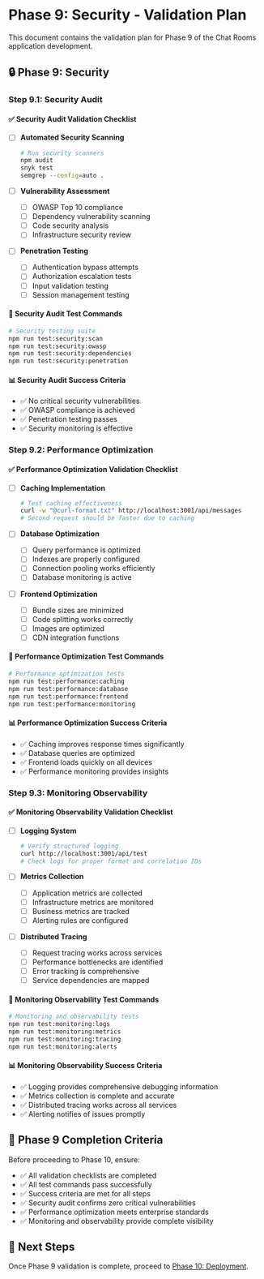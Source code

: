 # Phase 9: Security - Validation Plan

This document contains the validation plan for Phase 9 of the Chat Rooms application development.

## 🔒 Phase 9: Security

### Step 9.1: Security Audit

#### ✅ Security Audit Validation Checklist

- [ ] **Automated Security Scanning**

  ```bash
  # Run security scanners
  npm audit
  snyk test
  semgrep --config=auto .
  ```

- [ ] **Vulnerability Assessment**
  - [ ] OWASP Top 10 compliance
  - [ ] Dependency vulnerability scanning
  - [ ] Code security analysis
  - [ ] Infrastructure security review

- [ ] **Penetration Testing**
  - [ ] Authentication bypass attempts
  - [ ] Authorization escalation tests
  - [ ] Input validation testing
  - [ ] Session management testing

#### 🧪 Security Audit Test Commands

```bash
# Security testing suite
npm run test:security:scan
npm run test:security:owasp
npm run test:security:dependencies
npm run test:security:penetration
```

#### 📊 Security Audit Success Criteria

- ✅ No critical security vulnerabilities
- ✅ OWASP compliance is achieved
- ✅ Penetration testing passes
- ✅ Security monitoring is effective

### Step 9.2: Performance Optimization

#### ✅ Performance Optimization Validation Checklist

- [ ] **Caching Implementation**

  ```bash
  # Test caching effectiveness
  curl -w "@curl-format.txt" http://localhost:3001/api/messages
  # Second request should be faster due to caching
  ```

- [ ] **Database Optimization**
  - [ ] Query performance is optimized
  - [ ] Indexes are properly configured
  - [ ] Connection pooling works efficiently
  - [ ] Database monitoring is active

- [ ] **Frontend Optimization**
  - [ ] Bundle sizes are minimized
  - [ ] Code splitting works correctly
  - [ ] Images are optimized
  - [ ] CDN integration functions

#### 🧪 Performance Optimization Test Commands

```bash
# Performance optimization tests
npm run test:performance:caching
npm run test:performance:database
npm run test:performance:frontend
npm run test:performance:monitoring
```

#### 📊 Performance Optimization Success Criteria

- ✅ Caching improves response times significantly
- ✅ Database queries are optimized
- ✅ Frontend loads quickly on all devices
- ✅ Performance monitoring provides insights

### Step 9.3: Monitoring Observability

#### ✅ Monitoring Observability Validation Checklist

- [ ] **Logging System**

  ```bash
  # Verify structured logging
  curl http://localhost:3001/api/test
  # Check logs for proper format and correlation IDs
  ```

- [ ] **Metrics Collection**
  - [ ] Application metrics are collected
  - [ ] Infrastructure metrics are monitored
  - [ ] Business metrics are tracked
  - [ ] Alerting rules are configured

- [ ] **Distributed Tracing**
  - [ ] Request tracing works across services
  - [ ] Performance bottlenecks are identified
  - [ ] Error tracking is comprehensive
  - [ ] Service dependencies are mapped

#### 🧪 Monitoring Observability Test Commands

```bash
# Monitoring and observability tests
npm run test:monitoring:logs
npm run test:monitoring:metrics
npm run test:monitoring:tracing
npm run test:monitoring:alerts
```

#### 📊 Monitoring Observability Success Criteria

- ✅ Logging provides comprehensive debugging information
- ✅ Metrics collection is complete and accurate
- ✅ Distributed tracing works across all services
- ✅ Alerting notifies of issues promptly

## 🎯 Phase 9 Completion Criteria

Before proceeding to Phase 10, ensure:

- ✅ All validation checklists are completed
- ✅ All test commands pass successfully
- ✅ Success criteria are met for all steps
- ✅ Security audit confirms zero critical vulnerabilities
- ✅ Performance optimization meets enterprise standards
- ✅ Monitoring and observability provide complete visibility

## 📝 Next Steps

Once Phase 9 validation is complete, proceed to [Phase 10: Deployment](./phase-10-deployment.md).
